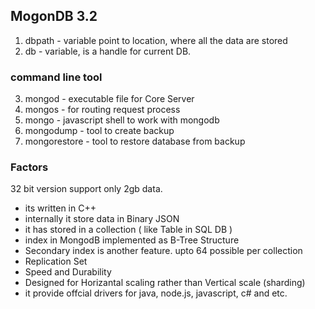 
## MogonDB 3.2

 1. dbpath - variable point to location, where all the data are stored
 2. db - variable, is a handle for current DB.

### command line tool
 3. mongod - executable file for Core Server
 4. mongos - for routing request process
 5. mongo - javascript shell to work with mongodb
 6. mongodump - tool to create backup
 7. mongorestore - tool to restore database from backup

### Factors

32 bit version support only 2gb data. 
* its written in C++
* internally it store data in Binary JSON
* it has stored in a collection ( like Table in SQL DB )
* index in MongodB implemented as B-Tree Structure
* Secondary index is another feature. upto 64 possible per collection
* Replication Set
* Speed and Durability
* Designed for Horizantal scaling rather than Vertical scale (sharding)
* it provide offcial drivers for java, node.js, javascript, c# and etc.